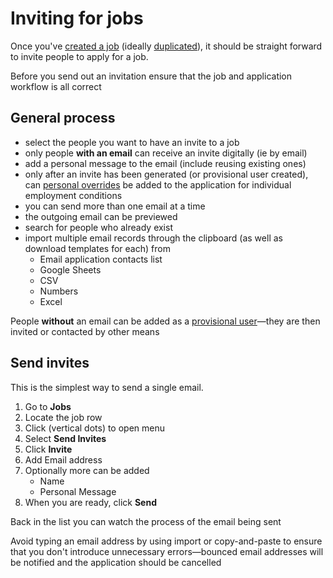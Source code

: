 # Inviting for jobs

Once you've [created a job](creating-a-job.md) (ideally [duplicated](duplicate-a-job.md)), it should be straight forward to invite people to apply for a job. 

<prompt>

Before you send out an invitation ensure that the job and application workflow is all correct

</prompt>

<explanation>

## General process

* select the people you want to have an invite to a job
* only people **with an email** can receive an invite digitally (ie by email)
* add a personal message to the email (include reusing existing ones)
* only after an invite has been generated (or provisional user created), can [personal overrides](creating-individual-employment-conditions) be added to the application for individual employment conditions
* you can send more than one email at a time
* the outgoing email can be previewed
* search for people who already exist
* import multiple email records through the clipboard (as well as download templates for each) from
  * Email application contacts list 
  * Google Sheets
  * CSV
  * Numbers
  * Excel 

<prompt>

People **without** an email can be added as a [provisional user](provisional-user.md)—they are then invited or contacted by other means

</prompt>

</explanation>

<instructions>

## Send invites

This is the simplest way to send a single email.

1. Go to **Jobs**
2. Locate the job row <span class="mdi mdi-checkbox-marked-outline"></span>
3. Click <span class="mdi mdi-dots-vertical"/> (vertical dots) to open menu
4. Select **Send Invites**
5. Click **Invite**
6. Add Email address 
7. Optionally more can be added
   * Name
   * Personal Message
8. When you are ready, click **Send**

Back in the list you can watch the process of the email being sent

<prompt>

Avoid typing an email address by using import or copy-and-paste to ensure that you don't introduce unnecessary errors—bounced email addresses will be notified and the application should be cancelled

</prompt>

</instructions>
